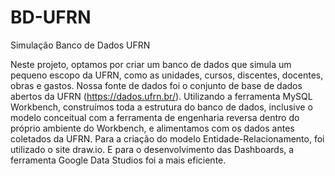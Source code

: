 # BD-UFRN
Simulação Banco de Dados UFRN

Neste projeto, optamos por criar um banco de dados que simula um pequeno escopo da UFRN, como as unidades, cursos, discentes, docentes, obras e gastos. Nossa fonte de dados foi o conjunto de base de dados abertos da UFRN (https://dados.ufrn.br/). 
Utilizando a ferramenta MySQL Workbench, construímos toda a estrutura do banco de dados, inclusive o modelo conceitual com a ferramenta de engenharia reversa dentro do próprio ambiente do Workbench, e alimentamos com os dados antes coletados da UFRN. Para a criação do modelo Entidade-Relacionamento, foi utilizado o site draw.io. E para o desenvolvimento das Dashboards, a ferramenta Google Data Studios foi a mais eficiente.
